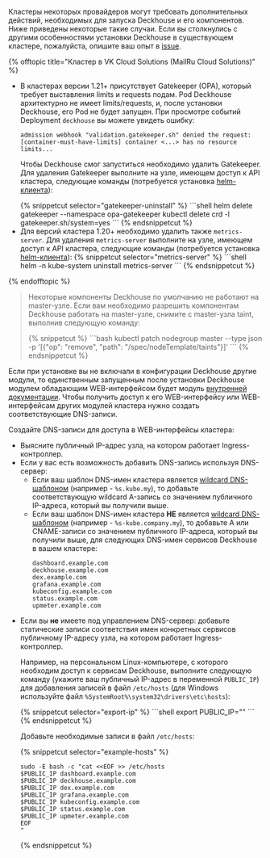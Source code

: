 <script type="text/javascript" src='{{ assets["getting-started.js"].digest_path }}'></script>
<script type="text/javascript" src='{{ assets["getting-started-access.js"].digest_path }}'></script>

Кластеры некоторых провайдеров могут требовать дополнительных действий, необходимых для запуска Deckhouse и его компонентов. Ниже приведены некоторые такие случаи. Если вы столкнулись с другими особенностями установки Deckhouse в существующем кластере, пожалуйста, опишите ваш опыт в [issue](https://github.com/deckhouse/deckhouse/issues). 

{% offtopic title="Кластер в VK Cloud Solutions (MailRu Cloud Solutions)" %}
<ul><li><p>В кластерах версии 1.21+ присутствует Gatekeeper (OPA), который требует выставления limits и requests подам. Pod Deckhouse архитектурно не имеет limits/requests, и, после установки Deckhouse, его Pod не будет запущен. При просмотре событий Deployment <code>deckhouse</code> вы можете увидеть ошибку:</p>
<div class="highlight"><pre><code>admission webhook "validation.gatekeeper.sh" denied the request: [container-must-have-limits] container <...> has no resource limits...</code></pre></div>

<p>Чтобы Deckhouse смог запуститься необходимо удалить Gatekeeper. Для удаления Gatekeeper выполните на узле, имеющем доступ к API кластера, следующие команды (потребуется установка <a href="https://helm.sh/" target="_blank">helm-клиента</a>):</p>
{% snippetcut selector="gatekeeper-uninstall" %}
```shell
helm delete gatekeeper --namespace opa-gatekeeper
kubectl delete crd -l gatekeeper.sh/system=yes
```
{% endsnippetcut %}
</li>
<li>Для версий кластера 1.20+ необходимо удалить также <code>metrics-server</code>. Для удаления <code>metrics-server</code> выполните на узле, имеющем доступ к API кластера, следующие команды (потребуется установка <a href="https://helm.sh/" target="_blank">helm-клиента</a>): 
{% snippetcut selector="metrics-server" %}
```shell
helm -n kube-system uninstall metrics-server
```
{% endsnippetcut %}
</li></ul>
{% endofftopic %}

<blockquote>
<p>Некоторые компоненты Deckhouse по умолчанию не работают на master-узле. Если вам необходимо разрешить компонентам Deckhouse работать на master-узле, снимите с master-узла taint, выполнив следующую команду:</p>
{% snippetcut %}
```bash
kubectl patch nodegroup master --type json -p '[{"op": "remove", "path": "/spec/nodeTemplate/taints"}]'
```
{% endsnippetcut %}
</blockquote>

Если при установке вы не включали в конфигурации Deckhouse другие модули, то единственным запущенным после установки Deckhouse модулем обладающим WEB-интерфейсом будет  модуль [внутренней документации](../../documentation/v1/modules/810-deckhouse-web/). Чтобы получить доступ к его WEB-интерфейсу или WEB-интерфейсам других модулей кластера нужно создать соответствующие DNS-записи.  

Создайте DNS-записи для доступа в WEB-интерфейсы кластера:
<ul>
  <li>Выясните публичный IP-адрес узла, на котором работает Ingress-контроллер.</li>
  <li>Если у вас есть возможность добавить DNS-запись используя DNS-сервер:
    <ul>
      <li>Если ваш шаблон DNS-имен кластера является <a href="https://en.wikipedia.org/wiki/Wildcard_DNS_record">wildcard
        DNS-шаблоном</a> (например - <code>%s.kube.my</code>), то добавьте соответствующую wildcard A-запись со значением публичного IP-адреса, который вы получили выше.
      </li>
      <li>
        Если ваш шаблон DNS-имен кластера <strong>НЕ</strong> является <a
              href="https://en.wikipedia.org/wiki/Wildcard_DNS_record">wildcard DNS-шаблоном</a> (например - <code>%s-kube.company.my</code>),
        то добавьте А или CNAME-записи со значением публичного IP-адреса, который вы
        получили выше, для следующих DNS-имен сервисов Deckhouse в вашем кластере:
        <div class="highlight">
<pre class="highlight">
<code example-hosts>dashboard.example.com
deckhouse.example.com
dex.example.com
grafana.example.com
kubeconfig.example.com
status.example.com
upmeter.example.com</code>
</pre>
        </div>
      </li>
    </ul>
  </li>

  <li><p>Если вы <strong>не</strong> имеете под управлением DNS-сервер: добавьте статические записи соответствия имен конкретных сервисов публичному IP-адресу узла, на котором работает Ingress-контроллер.</p><p>Например, на персональном Linux-компьютере, с которого необходим доступ к сервисам Deckhouse, выполните следующую команду (укажите ваш публичный IP-адрес в переменной <code>PUBLIC_IP</code>) для добавления записей в файл <code>/etc/hosts</code> (для Windows используйте файл <code>%SystemRoot%\system32\drivers\etc\hosts</code>):</p>
{% snippetcut selector="export-ip" %}
```shell
export PUBLIC_IP="<PUBLIC_IP>"
```
{% endsnippetcut %}

<p>Добавьте необходимые записи в файл <code>/etc/hosts</code>:</p>

{% snippetcut selector="example-hosts" %}
```shell
sudo -E bash -c "cat <<EOF >> /etc/hosts
$PUBLIC_IP dashboard.example.com
$PUBLIC_IP deckhouse.example.com
$PUBLIC_IP dex.example.com
$PUBLIC_IP grafana.example.com
$PUBLIC_IP kubeconfig.example.com
$PUBLIC_IP status.example.com
$PUBLIC_IP upmeter.example.com
EOF
"
```
{% endsnippetcut %}
</li></ul>
